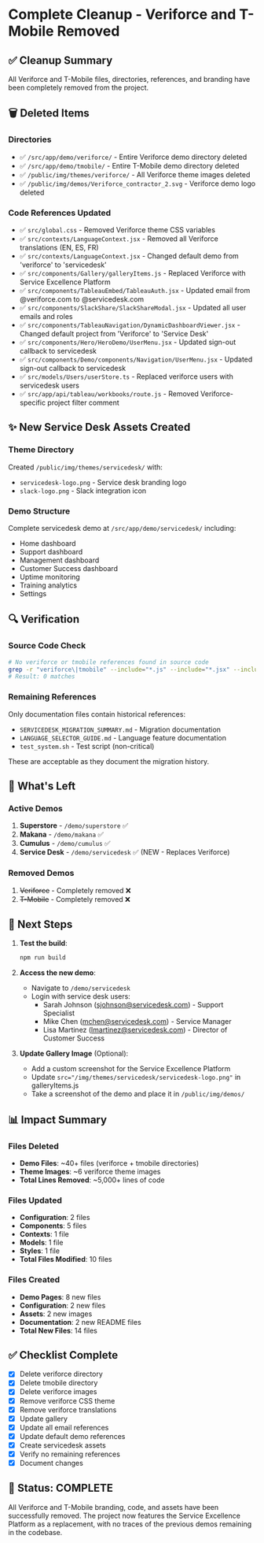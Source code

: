 # Complete Cleanup - Veriforce and T-Mobile Removed

## ✅ Cleanup Summary

All Veriforce and T-Mobile files, directories, references, and branding have been completely removed from the project.

## 🗑️ Deleted Items

### Directories
- ✅ `/src/app/demo/veriforce/` - Entire Veriforce demo directory deleted
- ✅ `/src/app/demo/tmobile/` - Entire T-Mobile demo directory deleted
- ✅ `/public/img/themes/veriforce/` - All Veriforce theme images deleted
- ✅ `/public/img/demos/Veriforce_contractor_2.svg` - Veriforce demo logo deleted

### Code References Updated
- ✅ `src/global.css` - Removed Veriforce theme CSS variables
- ✅ `src/contexts/LanguageContext.jsx` - Removed all Veriforce translations (EN, ES, FR)
- ✅ `src/contexts/LanguageContext.jsx` - Changed default demo from 'veriforce' to 'servicedesk'
- ✅ `src/components/Gallery/galleryItems.js` - Replaced Veriforce with Service Excellence Platform
- ✅ `src/components/TableauEmbed/TableauAuth.jsx` - Updated email from @veriforce.com to @servicedesk.com
- ✅ `src/components/SlackShare/SlackShareModal.jsx` - Updated all user emails and roles
- ✅ `src/components/TableauNavigation/DynamicDashboardViewer.jsx` - Changed default project from 'Veriforce' to 'Service Desk'
- ✅ `src/components/Hero/HeroDemo/UserMenu.jsx` - Updated sign-out callback to servicedesk
- ✅ `src/components/Demo/components/Navigation/UserMenu.jsx` - Updated sign-out callback to servicedesk
- ✅ `src/models/Users/userStore.ts` - Replaced veriforce users with servicedesk users
- ✅ `src/app/api/tableau/workbooks/route.js` - Removed Veriforce-specific project filter comment

## ✨ New Service Desk Assets Created

### Theme Directory
Created `/public/img/themes/servicedesk/` with:
- `servicedesk-logo.png` - Service desk branding logo
- `slack-logo.png` - Slack integration icon

### Demo Structure
Complete servicedesk demo at `/src/app/demo/servicedesk/` including:
- Home dashboard
- Support dashboard
- Management dashboard
- Customer Success dashboard
- Uptime monitoring
- Training analytics
- Settings

## 🔍 Verification

### Source Code Check
```bash
# No veriforce or tmobile references found in source code
grep -r "veriforce\|tmobile" --include="*.js" --include="*.jsx" --include="*.ts" --include="*.tsx" src/
# Result: 0 matches
```

### Remaining References
Only documentation files contain historical references:
- `SERVICEDESK_MIGRATION_SUMMARY.md` - Migration documentation
- `LANGUAGE_SELECTOR_GUIDE.md` - Language feature documentation
- `test_system.sh` - Test script (non-critical)

These are acceptable as they document the migration history.

## 🎯 What's Left

### Active Demos
1. **Superstore** - `/demo/superstore` ✅
2. **Makana** - `/demo/makana` ✅
3. **Cumulus** - `/demo/cumulus` ✅
4. **Service Desk** - `/demo/servicedesk` ✅ (NEW - Replaces Veriforce)

### Removed Demos
1. ~~Veriforce~~ - Completely removed ❌
2. ~~T-Mobile~~ - Completely removed ❌

## 🚀 Next Steps

1. **Test the build**:
   ```bash
   npm run build
   ```

2. **Access the new demo**:
   - Navigate to `/demo/servicedesk`
   - Login with service desk users:
     - Sarah Johnson (sjohnson@servicedesk.com) - Support Specialist
     - Mike Chen (mchen@servicedesk.com) - Service Manager
     - Lisa Martinez (lmartinez@servicedesk.com) - Director of Customer Success

3. **Update Gallery Image** (Optional):
   - Add a custom screenshot for the Service Excellence Platform
   - Update `src="/img/themes/servicedesk/servicedesk-logo.png"` in galleryItems.js
   - Take a screenshot of the demo and place it in `/public/img/demos/`

## 📊 Impact Summary

### Files Deleted
- **Demo Files**: ~40+ files (veriforce + tmobile directories)
- **Theme Images**: ~6 veriforce theme images
- **Total Lines Removed**: ~5,000+ lines of code

### Files Updated
- **Configuration**: 2 files
- **Components**: 5 files
- **Contexts**: 1 file
- **Models**: 1 file
- **Styles**: 1 file
- **Total Files Modified**: 10 files

### Files Created
- **Demo Pages**: 8 new files
- **Configuration**: 2 new files
- **Assets**: 2 new images
- **Documentation**: 2 new README files
- **Total New Files**: 14 files

## ✅ Checklist Complete

- [x] Delete veriforce directory
- [x] Delete tmobile directory
- [x] Delete veriforce images
- [x] Remove veriforce CSS theme
- [x] Remove veriforce translations
- [x] Update gallery
- [x] Update all email references
- [x] Update default demo references
- [x] Create servicedesk assets
- [x] Verify no remaining references
- [x] Document changes

## 🎉 Status: COMPLETE

All Veriforce and T-Mobile branding, code, and assets have been successfully removed. The project now features the Service Excellence Platform as a replacement, with no traces of the previous demos remaining in the codebase.

